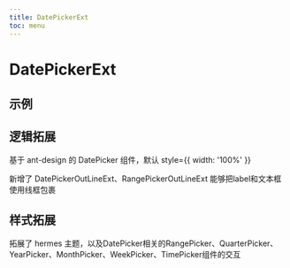 ```yaml
---
title: DatePickerExt
toc: menu
---
```


# DatePickerExt

## 示例
<code src="../../packages/antd-ext/examples/DatePickerExt/DatePicker.tsx"></code>

<code src="../../packages/antd-ext/examples/DatePickerExt/RangePicker.tsx"></code>

## 逻辑拓展
基于 ant-design 的 DatePicker 组件，默认 style={{ width: '100%' }}

新增了 DatePickerOutLineExt、RangePickerOutLineExt 能够把label和文本框使用线框包裹

## 样式拓展
拓展了 hermes 主题，以及DatePicker相关的RangePicker、QuarterPicker、YearPicker、MonthPicker、WeekPicker、TimePicker组件的交互
